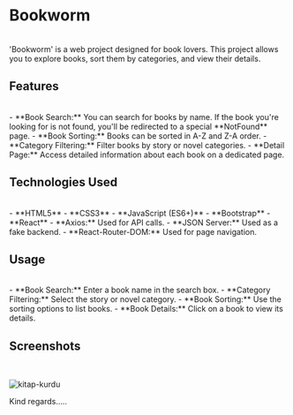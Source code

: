 
# Bookworm
<br/>
'Bookworm' is a web project designed for book lovers. This project allows you to explore books, sort them by categories, and view their details.

## Features
<br/>
- **Book Search:** You can search for books by name. If the book you're looking for is not found, you'll be redirected to a special **NotFound** page.
- **Book Sorting:** Books can be sorted in A-Z and Z-A order.
- **Category Filtering:** Filter books by story or novel categories.
- **Detail Page:** Access detailed information about each book on a dedicated page.

## Technologies Used
<br/>
- **HTML5**
- **CSS3**
- **JavaScript (ES6+)**
- **Bootstrap**
- **React**
- **Axios:** Used for API calls.
- **JSON Server:** Used as a fake backend.
- **React-Router-DOM:** Used for page navigation.

## Usage
<br/>
- **Book Search:** Enter a book name in the search box.
- **Category Filtering:** Select the story or novel category.
- **Book Sorting:** Use the sorting options to list books.
- **Book Details:** Click on a book to view its details.


## Screenshots
  <br/>

  

![kitap-kurdu](https://github.com/user-attachments/assets/b6eecedd-9baa-4263-ad02-639267c34d58)



Kind regards.....





